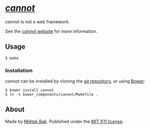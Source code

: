 [_cannot_](https://cannot.mietek.io/)
=====================================

_cannot_ is not a web framework.

See the [_cannot_ website](https://cannot.mietek.io/) for more information.


Usage
-----

```
$ make
```


### Installation

_cannot_ can be installed by cloning the [_git_ repository](https://github.com/mietek/cannot), or using [Bower](http://bower.io/):

```
$ bower install cannot
$ ln -s bower_components/cannot/Makefile .
```


About
-----

Made by [Miëtek Bak](https://mietek.io/).  Published under the [MIT X11 license](https://cannot.mietek.io/license/).
